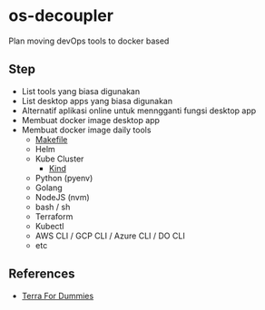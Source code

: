 # os-decoupler
Plan moving devOps tools to docker based

## Step
- List tools yang biasa digunakan
- List desktop apps yang biasa digunakan
- Alternatif aplikasi online untuk menngganti fungsi desktop app
- Membuat docker image desktop app
- Membuat docker image daily tools
  - [Makefile](https://www3.nd.edu/~zxu2/acms60212-40212/Makefile.pdf)
  - Helm
  - Kube Cluster
    - [Kind](https://kind.sigs.k8s.io/)
  - Python (pyenv)
  - Golang
  - NodeJS (nvm)
  - bash / sh
  - Terraform
  - Kubectl
  - AWS CLI / GCP CLI / Azure CLI / DO CLI
  - etc

## References

- [Terra For Dummies](https://dev.to/stevenmcgown/terraform-for-dummies-part-1-eap)
